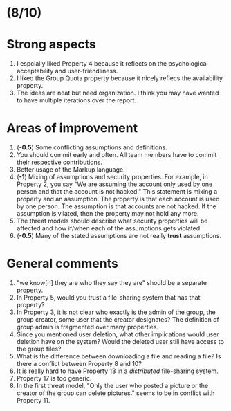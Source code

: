 # **(8/10)**
# Strong aspects
1. I espcially liked Property 4 because it reflects on the psychological acceptability and user-friendliness.
2. I liked the Group Quota property because it nicely reflecs the availability property.
3. The ideas are neat but need organization. I think you may have wanted to have multiple iterations over the report.

# Areas of improvement
1. (**-0.5**) Some conflicting assumptions and definitions.
2. You should commit early and often. All team members have to commit their respective contributions.
3. Better usage of the Markup language.
4. (**-1**) Mixing of assumptions and security properties. For example, in Property 2, you say "We are assuming the account only used by one person and that the account is not hacked." This statement is mixing a property and an assumption. The property is that each account is used by one person. The assumption is that accounts are not hacked. If the assumption is vilated, then the property may not hold any more.
5. The threat models should describe what security properties will be affected and how if/when each of the assumptions gets violated.
6. (**-0.5**) Many of the stated assumptions are not really **trust** assumptions.

# General comments
1. "we know[n] they are who they say they are" should be a separate property.
2. In Property 5, would you trust a file-sharing system that has that property?
3. In Property 3, it is not clear who exactly is the admin of the group, the group creator, some user that the creator designates? The definition of group admin is fragmented over many properties.
4. Since you mentioned user deletion, what other implications would user deletion have on the system? Would the deleted user still have access to the group files?
5. What is the difference between downloading a file and reading a file? Is there a conflict between Property 8 and 10?
6. It is really hard to have Property 13 in a _distributed_ file-sharing system.
7. Property 17 is too generic.
8. In the first threat model, "Only the user who posted a picture or the creator of the group can delete pictures." seems to be in conflict with Property 11.
